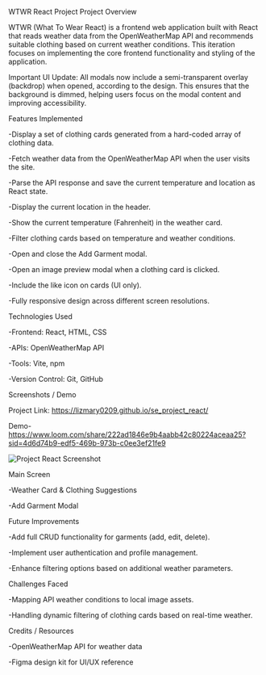 WTWR React Project
Project Overview

WTWR (What To Wear React) is a frontend web application built with React that reads weather data from the OpenWeatherMap API and recommends suitable clothing based on current weather conditions. This iteration focuses on implementing the core frontend functionality and styling of the application.

Important UI Update:
All modals now include a semi-transparent overlay (backdrop) when opened, according to the design. This ensures that the background is dimmed, helping users focus on the modal content and improving accessibility.

Features Implemented

-Display a set of clothing cards generated from a hard-coded array of clothing data.

-Fetch weather data from the OpenWeatherMap API when the user visits the site.

-Parse the API response and save the current temperature and location as React state.

-Display the current location in the header.

-Show the current temperature (Fahrenheit) in the weather card.

-Filter clothing cards based on temperature and weather conditions.

-Open and close the Add Garment modal.

-Open an image preview modal when a clothing card is clicked.

-Include the like icon on cards (UI only).

-Fully responsive design across different screen resolutions.

Technologies Used

-Frontend: React, HTML, CSS

-APIs: OpenWeatherMap API

-Tools: Vite, npm

-Version Control: Git, GitHub

Screenshots / Demo

Project Link: https://lizmary0209.github.io/se_project_react/

Demo-https://www.loom.com/share/222ad1846e9b4aabb42c80224aceaa25?sid=4d6d74b9-edf5-469b-973b-c0ee3ef21fe9

![Project React Screenshot](image.png)

Main Screen

-Weather Card & Clothing Suggestions

-Add Garment Modal

Future Improvements

-Add full CRUD functionality for garments (add, edit, delete).

-Implement user authentication and profile management.

-Enhance filtering options based on additional weather parameters.

Challenges Faced

-Mapping API weather conditions to local image assets.

-Handling dynamic filtering of clothing cards based on real-time weather.

Credits / Resources

-OpenWeatherMap API for weather data

-Figma design kit for UI/UX reference
